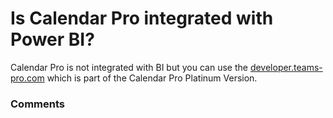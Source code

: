 # Is Calendar Pro integrated with Power BI?

<p class="no-margin">Calendar Pro is not integrated with BI but you can use the <a href="https://developer.teams-pro.com/" target="_blank" class="intercom-content-link">developer.teams-pro.com</a> which is part of the Calendar Pro Platinum Version.</p>

### Comments

<Comments />